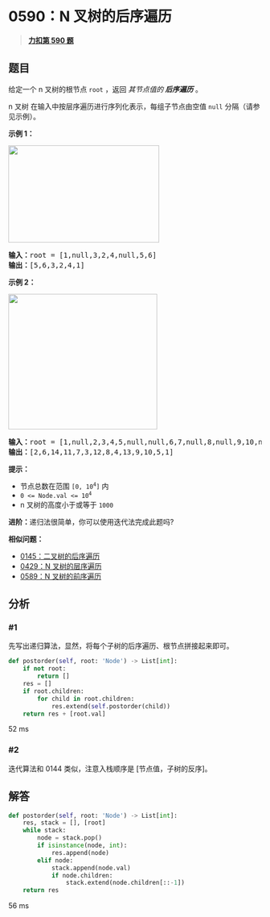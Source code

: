 # 0590：N 叉树的后序遍历


> <u>**[力扣第 590 题](https://leetcode.cn/problems/n-ary-tree-postorder-traversal/)**</u>

## 题目

<p>给定一个 n 叉树的根节点<meta charset="UTF-8" /> <code>root</code> ，返回 <em>其节点值的<strong> 后序遍历</strong></em> 。</p>

<p>n 叉树 在输入中按层序遍历进行序列化表示，每组子节点由空值 <code>null</code> 分隔（请参见示例）。</p>



<p><strong class="example">示例 1：</strong></p>

<p><img src="https://assets.leetcode.com/uploads/2018/10/12/narytreeexample.png" style="height: 193px; width: 300px;" /></p>

<pre>
<strong>输入：</strong>root = [1,null,3,2,4,null,5,6]
<strong>输出：</strong>[5,6,3,2,4,1]
</pre>

<p><strong class="example">示例 2：</strong></p>

<p><img alt="" src="https://assets.leetcode.com/uploads/2019/11/08/sample_4_964.png" style="height: 269px; width: 296px;" /></p>

<pre>
<strong>输入：</strong>root = [1,null,2,3,4,5,null,null,6,7,null,8,null,9,10,null,null,11,null,12,null,13,null,null,14]
<strong>输出：</strong>[2,6,14,11,7,3,12,8,4,13,9,10,5,1]
</pre>



<p><strong>提示：</strong></p>

<ul>
<li>节点总数在范围 <code>[0, 10<sup>4</sup>]</code> 内</li>
<li><code>0 &lt;= Node.val &lt;= 10<sup>4</sup></code></li>
<li>n 叉树的高度小于或等于 <code>1000</code></li>
</ul>



<p><strong>进阶：</strong>递归法很简单，你可以使用迭代法完成此题吗?</p>


**相似问题：**
- [0145：二叉树的后序遍历](/leetcode/0145)
- [0429：N 叉树的层序遍历](/leetcode/0429)
- [0589：N 叉树的前序遍历](/leetcode/0589)


## 分析

### #1

先写出递归算法，显然，将每个子树的后序遍历、根节点拼接起来即可。

```python
def postorder(self, root: 'Node') -> List[int]:
	if not root:
		return []
	res = []
	if root.children:
		for child in root.children:
			res.extend(self.postorder(child))
	return res + [root.val]
```

52 ms

### #2

迭代算法和 0144 类似，注意入栈顺序是 [节点值，子树的反序]。

## 解答

```python
def postorder(self, root: 'Node') -> List[int]:
	res, stack = [], [root]
	while stack:
		node = stack.pop()
		if isinstance(node, int):
			res.append(node)
		elif node:
			stack.append(node.val)
			if node.children:
				stack.extend(node.children[::-1])
	return res
```

56 ms

